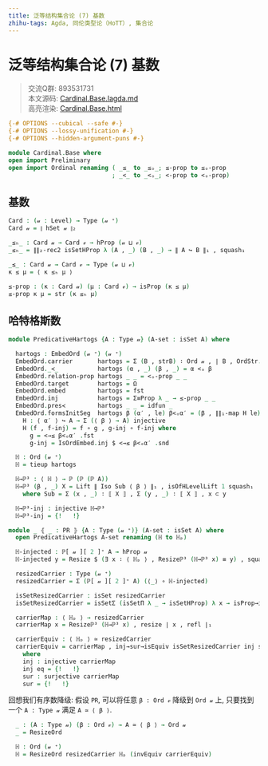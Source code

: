 ```yaml
---
title: 泛等结构集合论 (7) 基数
zhihu-tags: Agda, 同伦类型论（HoTT）, 集合论
---
```


# 泛等结构集合论 (7) 基数

> 交流Q群: 893531731  
> 本文源码: [Cardinal.Base.lagda.md](https://github.com/choukh/USST/blob/main/src/Cardinal/Base.lagda.md)  
> 高亮渲染: [Cardinal.Base.html](https://choukh.github.io/USST/Cardinal.Base.html)  

```agda
{-# OPTIONS --cubical --safe #-}
{-# OPTIONS --lossy-unification #-}
{-# OPTIONS --hidden-argument-puns #-}

module Cardinal.Base where
open import Preliminary
open import Ordinal renaming ( _≤_ to _≤ₒ_; ≤-prop to ≤ₒ-prop
                             ; _<_ to _<ₒ_; <-prop to <ₒ-prop)
```

## 基数

```agda
Card : (𝓊 : Level) → Type (𝓊 ⁺)
Card 𝓊 = ∥ hSet 𝓊 ∥₂
```

```agda
_≤ₕ_ : Card 𝓊 → Card 𝓋 → hProp (𝓊 ⊔ 𝓋)
_≤ₕ_ = ∥∥₂-rec2 isSetHProp λ (A , _) (B , _) → ∥ A ↪ B ∥₁ , squash₁
```

```agda
_≤_ : Card 𝓊 → Card 𝓋 → Type (𝓊 ⊔ 𝓋)
κ ≤ μ = ⟨ κ ≤ₕ μ ⟩

≤-prop : (κ : Card 𝓊) (μ : Card 𝓋) → isProp (κ ≤ μ)
≤-prop κ μ = str (κ ≤ₕ μ)
```

## 哈特格斯数

```agda
module PredicativeHartogs {A : Type 𝓊} (A-set : isSet A) where

  hartogs : EmbedOrd (𝓊 ⁺) (𝓊 ⁺)
  EmbedOrd.carrier       hartogs = Σ (B , strB) ∶ Ord 𝓊 , ∣ B , OrdStr.underlying-set strB ∣₂ ≤ ∣ A , A-set ∣₂
  EmbedOrd._≺_           hartogs (α , _) (β , _) = α <ₒ β
  EmbedOrd.relation-prop hartogs _ _ = <ₒ-prop _ _
  EmbedOrd.target        hartogs = Ω
  EmbedOrd.embed         hartogs = fst
  EmbedOrd.inj           hartogs = Σ≡Prop λ _ → ≤-prop _ _
  EmbedOrd.pres≺         hartogs _ _ = idfun _
  EmbedOrd.formsInitSeg  hartogs β (α′ , le) β<ₒα′ = (β , ∥∥₁-map H le) , β<ₒα′ , refl where
    H : ⟨ α′ ⟩ ↪ A → Σ (⟨ β ⟩ → A) injective
    H (f , f-inj) = f ∘ g , g-inj ∘ f-inj where
      g = <→≤ β<ₒα′ .fst
      g-inj = IsOrdEmbed.inj $ <→≤ β<ₒα′ .snd
```

```agda
  ℍ : Ord (𝓊 ⁺)
  ℍ = tieup hartogs
```

```agda
  ℍ→ℙ³ : ⟨ ℍ ⟩ → ℙ (ℙ (ℙ A))
  ℍ→ℙ³ (β , _) X = Lift ∥ Iso Sub ⟨ β ⟩ ∥₁ , isOfHLevelLift 1 squash₁
    where Sub = Σ (x , _) ∶ ⟦ X ⟧ , Σ (y , _) ∶ ⟦ X ⟧ , x ⊂ y
```

```agda
  ℍ→ℙ³-inj : injective ℍ→ℙ³
  ℍ→ℙ³-inj = {!   !}
```

```agda
module _ ⦃ _ : PR ⦄ {A : Type (𝓊 ⁺)} (A-set : isSet A) where
  open PredicativeHartogs A-set renaming (ℍ to ℍₚ)
```

```agda
  ℍ-injected : ℙ[ 𝓊 ][ 2 ]⁺ A → hProp 𝓊
  ℍ-injected y = Resize $ (∃ x ∶ ⟨ ℍₚ ⟩ , Resizeℙ³ (ℍ→ℙ³ x) ≡ y) , squash₁

  resizedCarrier : Type (𝓊 ⁺)
  resizedCarrier = Σ (ℙ[ 𝓊 ][ 2 ]⁺ A) (⟨_⟩ ∘ ℍ-injected)
```

```agda
  isSetResizedCarrier : isSet resizedCarrier
  isSetResizedCarrier = isSetΣ (isSetΠ λ _ → isSetHProp) λ x → isProp→isSet (str (ℍ-injected x))
```

```agda
  carrierMap : ⟨ ℍₚ ⟩ → resizedCarrier
  carrierMap x = Resizeℙ³ (ℍ→ℙ³ x) , resize ∣ x , refl ∣₁

  carrierEquiv : ⟨ ℍₚ ⟩ ≃ resizedCarrier
  carrierEquiv = carrierMap , inj→sur→isEquiv isSetResizedCarrier inj sur
    where
    inj : injective carrierMap
    inj eq = {!   !}
    sur : surjective carrierMap
    sur = {!   !}
```

回想我们有序数降级: 假设 `PR`, 可以将任意 `β : Ord 𝓋` 降级到 `Ord 𝓊` 上, 只要找到一个 `A : Type 𝓊` 满足 `A ≃ ⟨ β ⟩`.

```agda
  _ : (A : Type 𝓊) (β : Ord 𝓋) → A ≃ ⟨ β ⟩ → Ord 𝓊
  _ = ResizeOrd
```

```agda
  ℍ : Ord (𝓊 ⁺)
  ℍ = ResizeOrd resizedCarrier ℍₚ (invEquiv carrierEquiv)
```
